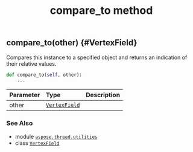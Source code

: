 ﻿---
title: compare_to method
second_title: Aspose.3D for Python via .NET API References
description: 
type: docs
weight: 20
url: /python-net/aspose.threed.utilities/vertexfield/compare_to/
is_root: false
---

## compare_to(other) {#VertexField}

Compares this instance to a specified object and returns an indication of their relative values.



```python
def compare_to(self, other):
    ...
```


| Parameter | Type | Description |
| :- | :- | :- |
| other | [`VertexField`](/3d/python-net/aspose.threed.utilities/vertexfield) |  |



### See Also
* module [`aspose.threed.utilities`](../../)
* class [`VertexField`](/3d/python-net/aspose.threed.utilities/vertexfield)
